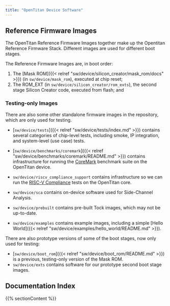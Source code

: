 ```yaml
---
title: "OpenTitan Device Software"
---
```


## Reference Firmware Images

The OpenTitan Reference Firmware Images together make up the Opentitan Reference Firmware Stack.
Different images are used for different boot stages.

The Reference Firmware Images are, in boot order:

1.  The [Mask ROM]({{< relref "sw/device/silicon_creator/mask_rom/docs" >}}) (in `sw/device/mask_rom`), executed at chip reset;
2.  The ROM_EXT (in `sw/device/silicon_creator/rom_exts`), the second stage Silicon Creator code, executed from flash; and

### Testing-only Images

There are also some other standalone firmware images in the repository, which are only used for testing.

- [`sw/device/tests`]({{< relref "sw/device/tests/index.md" >}}) contains several categories of chip-level tests, including smoke, IP integration, and system-level (use case) tests.

- [`sw/device/benchmarks/coremark`]({{< relref "sw/device/benchmarks/coremark/README.md" >}}) contains infrastructure for running the [CoreMark](https://github.com/eembc/coremark) benchmark suite on the OpenTitan device.
- `sw/device/riscv_compliance_support` contains infrastructure so we can run the [RISC-V Compliance](https://github.com/riscv/riscv-compliance) tests on the OpenTitan core.
- `sw/device/sca` contains on-device software used for Side-Channel Analysis.
- `sw/device/prebuilt` contains pre-built Tock images, which may not be up-to-date.
- `sw/device/examples` contains example images, including a simple [Hello World]({{< relref "sw/device/examples/hello_world/README.md" >}}).

There are also prototype versions of some of the boot stages, now only used for testing:

- [`sw/device/boot_rom`]({{< relref "sw/device/boot_rom/README.md" >}}) is a previous, testing-only version of the Mask ROM.
- `sw/device/exts` contains software for our prototype second boot stage images.

## Documentation Index

{{% sectionContent %}}
